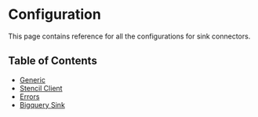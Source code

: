 # Configuration

This page contains reference for all the configurations for sink connectors.

## Table of Contents

* [Generic](generic-1.md)
* [Stencil Client](stencil-client.md)
* [Errors](errors.md)
* [Bigquery Sink](bigquery-sink.md)

